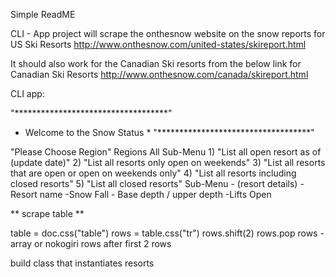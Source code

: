 Simple ReadME

CLI - App project will scrape the onthesnow website on the snow reports for US Ski Resorts http://www.onthesnow.com/united-states/skireport.html

It should also work for the Canadian Ski resorts from the below link for Canadian Ski Resorts
http://www.onthesnow.com/canada/skireport.html

CLI app:  

"***********************************"
*    Welcome to the Snow Status    *
"***********************************"

"Please Choose Region"
 Regions
 All
Sub-Menu
    1) "List all open resort as of (update date)"
    2) "List all resorts only open on weekends"
    3) "List all resorts that are open or open on weekends only"
    4) "List all resorts including closed resorts"
    5) "List all closed resorts"
    Sub-Menu - (resort details)
    - Resort name
       -Snow Fall
       - Base depth / upper depth
       -Lifts Open


** scrape table **

table = doc.css("table")
rows = table.css("tr")
rows.shift(2)
rows.pop
rows - array or nokogiri rows after first 2 rows

build class that instantiates resorts
